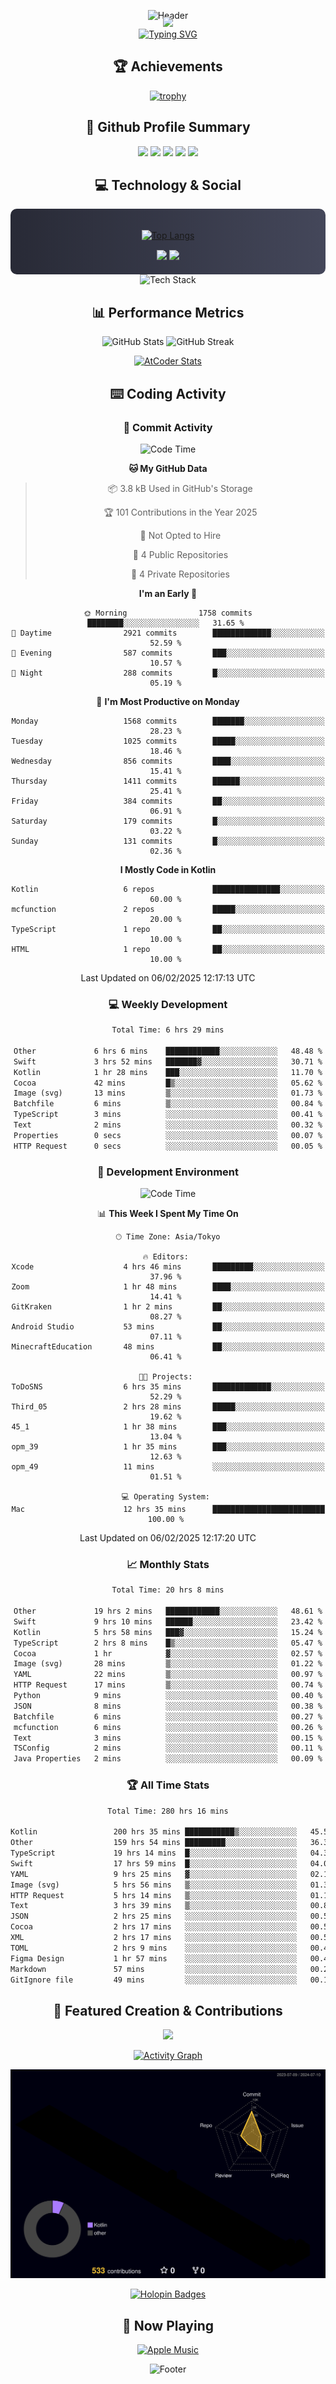 <div align="center">
  
![Header](https://capsule-render.vercel.app/api?type=waving&color=gradient&customColorList=12&height=300&section=header&text=Welcome%20to%20Batapii's%20Universe&fontSize=50&animation=fadeIn&fontAlignY=40&desc=Android%20Developer%20|%20Kotlin%20LOVE%20)

<div style="margin-top: -20px;">
  <img src="https://readme-typing-svg.herokuapp.com/?lines=Crafting+Android+Experiences;Building+Tomorrow's+Apps+Today;Always+Learning,+Always+Growing&font=Fira%20Code&center=true&width=440&height=45&color=f75c7e&vCenter=true&size=22&pause=1000">
</div>

<a href="https://git.io/typing-svg">
  <img src="https://readme-typing-svg.demolab.com?font=Fira+Code&weight=600&size=28&duration=4000&pause=1000&center=true&vCenter=true&width=800&lines=Hey+there!+I'm+Batapii+%F0%9F%91%8B;Android+Developer+from+Japan+%F0%9F%87%AF%F0%9F%87%B5" alt="Typing SVG" />
</a>

## 🏆 Achievements

[![trophy](https://github-profile-trophy.vercel.app/?username=batapii&theme=onestar&no-frame=true&no-bg=true&column=8&rank=SECRET,SSS,SS,S,AAA,AA,A,B,C,?&margin-w=10&margin-h=10)](https://github.com/ryo-ma/github-profile-trophy)

## 🎯 Github Profile Summary

<div align="center">
  <img src="http://github-profile-summary-cards.vercel.app/api/cards/profile-details?username=batapii&theme=radical" />
  <img src="http://github-profile-summary-cards.vercel.app/api/cards/repos-per-language?username=batapii&theme=radical" />
  <img src="http://github-profile-summary-cards.vercel.app/api/cards/most-commit-language?username=batapii&theme=radical" />
  <img src="http://github-profile-summary-cards.vercel.app/api/cards/stats?username=batapii&theme=radical" />
  <img src="http://github-profile-summary-cards.vercel.app/api/cards/productive-time?username=batapii&theme=radical" />
</div>

## 💻 Technology & Social

<div align="center" style="background: linear-gradient(to right, #282A36, #44475A); padding: 20px; border-radius: 10px;">

[![Top Langs](https://github-readme-stats.vercel.app/api/top-langs/?username=batapii
)](https://github.com/anuraghazra/github-readme-stats)

<div style="margin-top: 15px">
<a href="https://github.com/batapii"><img src="https://img.shields.io/github/followers/batapii?style=for-the-badge&logo=github&label=Follow&color=ff6e96&labelColor=282A36"/></a>
<a href="https://twitter.com/batapii3939"><img src="https://img.shields.io/twitter/follow/batapii?style=for-the-badge&logo=twitter&color=1DA1F2&labelColor=282A36&label= Twitter"/></a>
</div>

</div>

<div align="center">
<img src="https://github-readme-tech-stack.vercel.app/api/cards?title=Tech+Stack&align=center&titleAlign=center&fontSize=20&lineHeight=10&lineCount=4&theme=github_dark&width=800&bg=%230D1117&badge=%23161B22&border=%2321262D&titleColor=%2358A6FF&line1=kotlin%2Ckotlin%2C0095D5%3Bandroid%2Candroid%2C00ff00%3Bjetpackcompose%2Cjetpack%2C4285F4%3B&line2=swift%2Cswift%2CFA7343%3Bfirebase%2Cfirebase%2CFFCA28%3Bgithub%2Cgithub%2C181717%3B&line3=typescript%2Ctypescript%2C3178C6%3Bgraphql%2Cgraphql%2CE10098%3Bsupabase%2Csupabase%2C3FCF8E%3B&line4=gradle%2Cgradle%2C02303A%3Bgitkraken%2Cgitkraken%2C179287%3Bpostman%2Cpostman%2CFF6C37%3B" alt="Tech Stack" />
</div>



## 📊 Performance Metrics

<div align="center">

![GitHub Stats](https://github-readme-stats.vercel.app/api?username=batapii&show_icons=true&theme=radical&hide_border=true&bg_color=0D1117)
![GitHub Streak](https://github-readme-streak-stats.herokuapp.com/?user=batapii&theme=radical&hide_border=true&background=0D1117)

[![AtCoder Stats](https://atcoder-readme-stats.vercel.app/stats/batapii3939?theme=dark&show_history=5&width=495)](https://github.com/iwbc-mzk/atcoder-readme-stats)

</div>

## ⌨️ Coding Activity

### 🌟 Commit Activity
<!--START_SECTION:commit-stats-->
![Code Time](http://img.shields.io/badge/Code%20Time-445%20hrs%2044%20mins-blue)

**🐱 My GitHub Data** 

> 📦 3.8 kB Used in GitHub's Storage 
 > 
> 🏆 101 Contributions in the Year 2025
 > 
> 🚫 Not Opted to Hire
 > 
> 📜 4 Public Repositories 
 > 
> 🔑 4 Private Repositories 
 > 
**I'm an Early 🐤** 

```text
🌞 Morning                1758 commits        ████████░░░░░░░░░░░░░░░░░   31.65 % 
🌆 Daytime                2921 commits        █████████████░░░░░░░░░░░░   52.59 % 
🌃 Evening                587 commits         ███░░░░░░░░░░░░░░░░░░░░░░   10.57 % 
🌙 Night                  288 commits         █░░░░░░░░░░░░░░░░░░░░░░░░   05.19 % 
```
📅 **I'm Most Productive on Monday** 

```text
Monday                   1568 commits        ███████░░░░░░░░░░░░░░░░░░   28.23 % 
Tuesday                  1025 commits        █████░░░░░░░░░░░░░░░░░░░░   18.46 % 
Wednesday                856 commits         ████░░░░░░░░░░░░░░░░░░░░░   15.41 % 
Thursday                 1411 commits        ██████░░░░░░░░░░░░░░░░░░░   25.41 % 
Friday                   384 commits         ██░░░░░░░░░░░░░░░░░░░░░░░   06.91 % 
Saturday                 179 commits         █░░░░░░░░░░░░░░░░░░░░░░░░   03.22 % 
Sunday                   131 commits         █░░░░░░░░░░░░░░░░░░░░░░░░   02.36 % 
```


**I Mostly Code in Kotlin** 

```text
Kotlin                   6 repos             ███████████████░░░░░░░░░░   60.00 % 
mcfunction               2 repos             █████░░░░░░░░░░░░░░░░░░░░   20.00 % 
TypeScript               1 repo              ██░░░░░░░░░░░░░░░░░░░░░░░   10.00 % 
HTML                     1 repo              ██░░░░░░░░░░░░░░░░░░░░░░░   10.00 % 
```




 Last Updated on 06/02/2025 12:17:13 UTC
<!--END_SECTION:commit-stats-->

### 💻 Weekly Development
<!--START_SECTION:wakatime-->

```txt
Total Time: 6 hrs 29 mins

Other             6 hrs 6 mins    ████████████░░░░░░░░░░░░░   48.48 %
Swift             3 hrs 52 mins   ███████▓░░░░░░░░░░░░░░░░░   30.71 %
Kotlin            1 hr 28 mins    ███░░░░░░░░░░░░░░░░░░░░░░   11.70 %
Cocoa             42 mins         █▒░░░░░░░░░░░░░░░░░░░░░░░   05.62 %
Image (svg)       13 mins         ▒░░░░░░░░░░░░░░░░░░░░░░░░   01.73 %
Batchfile         6 mins          ▒░░░░░░░░░░░░░░░░░░░░░░░░   00.84 %
TypeScript        3 mins          ░░░░░░░░░░░░░░░░░░░░░░░░░   00.41 %
Text              2 mins          ░░░░░░░░░░░░░░░░░░░░░░░░░   00.32 %
Properties        0 secs          ░░░░░░░░░░░░░░░░░░░░░░░░░   00.07 %
HTTP Request      0 secs          ░░░░░░░░░░░░░░░░░░░░░░░░░   00.05 %
```

<!--END_SECTION:wakatime-->

### 🔨 Development Environment
<!--START_SECTION:dev-stats-->
![Code Time](http://img.shields.io/badge/Code%20Time-445%20hrs%2044%20mins-blue)

📊 **This Week I Spent My Time On** 

```text
🕑︎ Time Zone: Asia/Tokyo

🔥 Editors: 
Xcode                    4 hrs 46 mins       █████████░░░░░░░░░░░░░░░░   37.96 % 
Zoom                     1 hr 48 mins        ████░░░░░░░░░░░░░░░░░░░░░   14.41 % 
GitKraken                1 hr 2 mins         ██░░░░░░░░░░░░░░░░░░░░░░░   08.27 % 
Android Studio           53 mins             ██░░░░░░░░░░░░░░░░░░░░░░░   07.11 % 
MinecraftEducation       48 mins             ██░░░░░░░░░░░░░░░░░░░░░░░   06.41 % 

🐱‍💻 Projects: 
ToDoSNS                  6 hrs 35 mins       █████████████░░░░░░░░░░░░   52.29 % 
Third_05                 2 hrs 28 mins       █████░░░░░░░░░░░░░░░░░░░░   19.62 % 
45_1                     1 hr 38 mins        ███░░░░░░░░░░░░░░░░░░░░░░   13.04 % 
opm_39                   1 hr 35 mins        ███░░░░░░░░░░░░░░░░░░░░░░   12.63 % 
opm_49                   11 mins             ░░░░░░░░░░░░░░░░░░░░░░░░░   01.51 % 

💻 Operating System: 
Mac                      12 hrs 35 mins      █████████████████████████   100.00 % 
```


 Last Updated on 06/02/2025 12:17:20 UTC
<!--END_SECTION:dev-stats-->

### 📈 Monthly Stats
<!--START_SECTION:wakamonth-->

```txt
Total Time: 20 hrs 8 mins

Other             19 hrs 2 mins   ████████████░░░░░░░░░░░░░   48.61 %
Swift             9 hrs 10 mins   ██████░░░░░░░░░░░░░░░░░░░   23.42 %
Kotlin            5 hrs 58 mins   ███▓░░░░░░░░░░░░░░░░░░░░░   15.24 %
TypeScript        2 hrs 8 mins    █▒░░░░░░░░░░░░░░░░░░░░░░░   05.47 %
Cocoa             1 hr            ▓░░░░░░░░░░░░░░░░░░░░░░░░   02.57 %
Image (svg)       28 mins         ▒░░░░░░░░░░░░░░░░░░░░░░░░   01.22 %
YAML              22 mins         ▒░░░░░░░░░░░░░░░░░░░░░░░░   00.97 %
HTTP Request      17 mins         ▒░░░░░░░░░░░░░░░░░░░░░░░░   00.74 %
Python            9 mins          ░░░░░░░░░░░░░░░░░░░░░░░░░   00.40 %
JSON              8 mins          ░░░░░░░░░░░░░░░░░░░░░░░░░   00.38 %
Batchfile         6 mins          ░░░░░░░░░░░░░░░░░░░░░░░░░   00.27 %
mcfunction        6 mins          ░░░░░░░░░░░░░░░░░░░░░░░░░   00.26 %
Text              3 mins          ░░░░░░░░░░░░░░░░░░░░░░░░░   00.15 %
TSConfig          2 mins          ░░░░░░░░░░░░░░░░░░░░░░░░░   00.11 %
Java Properties   2 mins          ░░░░░░░░░░░░░░░░░░░░░░░░░   00.09 %
```

<!--END_SECTION:wakamonth-->

### 🏆 All Time Stats
<!--START_SECTION:wakaalltime-->

```txt
Total Time: 280 hrs 16 mins

Kotlin                 200 hrs 35 mins ███████████▒░░░░░░░░░░░░░   45.57 %
Other                  159 hrs 54 mins █████████░░░░░░░░░░░░░░░░   36.33 %
TypeScript             19 hrs 14 mins  █░░░░░░░░░░░░░░░░░░░░░░░░   04.37 %
Swift                  17 hrs 59 mins  █░░░░░░░░░░░░░░░░░░░░░░░░   04.09 %
YAML                   9 hrs 25 mins   ▓░░░░░░░░░░░░░░░░░░░░░░░░   02.14 %
Image (svg)            5 hrs 56 mins   ▒░░░░░░░░░░░░░░░░░░░░░░░░   01.35 %
HTTP Request           5 hrs 14 mins   ▒░░░░░░░░░░░░░░░░░░░░░░░░   01.19 %
Text                   3 hrs 39 mins   ▒░░░░░░░░░░░░░░░░░░░░░░░░   00.83 %
JSON                   2 hrs 25 mins   ░░░░░░░░░░░░░░░░░░░░░░░░░   00.55 %
Cocoa                  2 hrs 17 mins   ░░░░░░░░░░░░░░░░░░░░░░░░░   00.52 %
XML                    2 hrs 17 mins   ░░░░░░░░░░░░░░░░░░░░░░░░░   00.52 %
TOML                   2 hrs 9 mins    ░░░░░░░░░░░░░░░░░░░░░░░░░   00.49 %
Figma Design           1 hr 57 mins    ░░░░░░░░░░░░░░░░░░░░░░░░░   00.45 %
Markdown               57 mins         ░░░░░░░░░░░░░░░░░░░░░░░░░   00.22 %
GitIgnore file         49 mins         ░░░░░░░░░░░░░░░░░░░░░░░░░   00.19 %
```

<!--END_SECTION:wakaalltime-->


## 🌟 Featured Creation & Contributions

<div align="center">
  <a href="https://github.com/batapii/ToDoSNS">
    <img src="https://github-readme-stats.vercel.app/api/pin/?username=batapii&repo=ToDoSNS&theme=radical&hide_border=true&bg_color=0D1117" />
  </a>

[![Activity Graph](https://github-readme-activity-graph.vercel.app/graph?username=batapii&custom_title=Contribution%20Graph&hide_border=true&theme=radical&bg_color=0D1117)](https://github.com/ashutosh00710/github-readme-activity-graph)

![3D Contrib](./profile-3d-contrib/profile-night-rainbow.svg)

[![Holopin Badges](https://holopin.me/batapii)](https://holopin.io/@batapii)

</div>

## 🎵 Now Playing

<div align="center">
  
[![Apple Music](https://music-profile.rayriffy.com/theme/dark.svg?uid=001005.6598667d2ffd4a10a4f429edd0ba24c4.1156)](https://github.com/rayriffy/apple-music-github-profile)

</div>

![Footer](https://capsule-render.vercel.app/api?type=waving&color=gradient&customColorList=12&height=100&section=footer)

</div>
